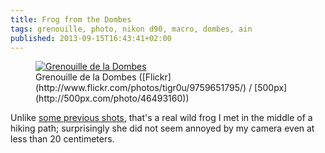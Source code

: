 ```yaml
---
title: Frog from the Dombes
tags: grenouille, photo, nikon d90, macro, dombes, ain
published: 2013-09-15T16:43:41+02:00
---
```


<figure class="object-center">
    <a href="/images/frog-dombes.jpg"><img src="/images/660x/frog-dombes.jpg" alt="Grenouille de la Dombes"></a>
    <figcaption>
    Grenouille de la Dombes
    ([Flickr](http://www.flickr.com/photos/tigr0u/9759651795/) /
     [500px](http://500px.com/photo/46493160))
    </figcaption>
</figure>

Unlike <a href="/post/c-est-moi-qui-te-fais-sourire">some previous shots</a>, that's a real wild frog I met in the middle of a hiking path; surprisingly she did not seem annoyed by my camera even at less than 20 centimeters.
